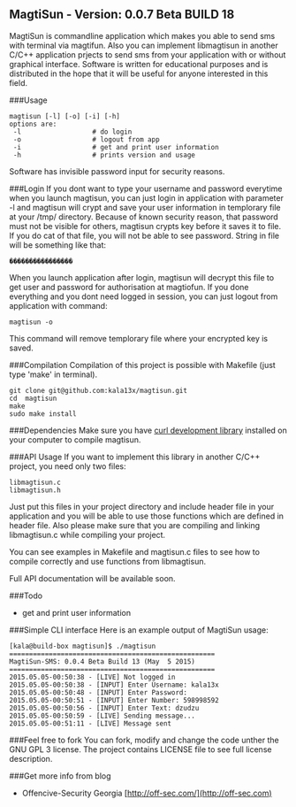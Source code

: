 MagtiSun - Version: 0.0.7 Beta BUILD 18
----

 MagtiSun is commandline application which makes you able to send sms with terminal via magtifun. Also you can implement libmagtisun in another C/C++ application prjects to send sms from your application with or without graphical interface. Software is written for educational purposes and is distributed in the hope that it will be useful for anyone interested in this field.

###Usage
```
magtisun [-l] [-o] [-i] [-h]
options are:
 -l                  # do login
 -o                  # logout from app
 -i                  # get and print user information
 -h                  # prints version and usage
```
Software has invisible password input for security reasons.

###Login
If you dont want to type your username and password everytime when you launch magtisun, you can just login in application with parameter -l and magtisun will crypt and save your user information in templorary file at your /tmp/ directory. Because of known security reason, that password must not be visible for others, magtisun crypts key before it saves it to file. If you do cat of that file, you will not be able to see password. String in file will be something like that:
```
����������������
```
When you launch application after login, magtisun will decrypt this file to get user and password for authorisation at magtiofun. If you done everything and you dont need logged in session, you can just logout from application with command:
```
magtisun -o
```
This command will remove templorary file where your encrypted key is saved.


###Compilation
Compilation of this project is possible with Makefile (just type 'make' in terminal).
```
git clone git@github.com:kala13x/magtisun.git
cd  magtisun
make
sudo make install
```

###Dependencies
Make sure you have [curl development library](https://github.com/bagder/curl) installed on your computer to compile magtisun.

###API Usage
If you want to implement this library in another C/C++ project, you need only two files:
```
libmagtisun.c
libmagtisun.h
```
Just put this files in your project directory and include header file in your application and you will be able to use those functions which are defined in header file. Also please make sure that you are compiling and linking libmagtisun.c while compiling your project.

You can see examples in Makefile and magtisun.c files to see how to compile correctly and use functions from libmagtisun. 

Full API documentation will be available soon.

###Todo
- get and print user information

###Simple CLI interface
Here is an example output of MagtiSun usage:
```
[kala@build-box magtisun]$ ./magtisun 
====================================================
MagtiSun-SMS: 0.0.4 Beta Build 13 (May  5 2015)
====================================================
2015.05.05-00:50:38 - [LIVE] Not logged in
2015.05.05-00:50:38 - [INPUT] Enter Username: kala13x
2015.05.05-00:50:48 - [INPUT] Enter Password: 
2015.05.05-00:50:51 - [INPUT] Enter Number: 598998592
2015.05.05-00:50:56 - [INPUT] Enter Text: dzudzu
2015.05.05-00:50:59 - [LIVE] Sending message...
2015.05.05-00:51:11 - [LIVE] Message sent
```

###Feel free to fork
You can fork, modify and change the code unther the GNU GPL 3 license. The project contains LICENSE file to see full license description.

###Get more info from blog
- Offencive-Security Georgia [http://off-sec.com/](http://off-sec.com)
